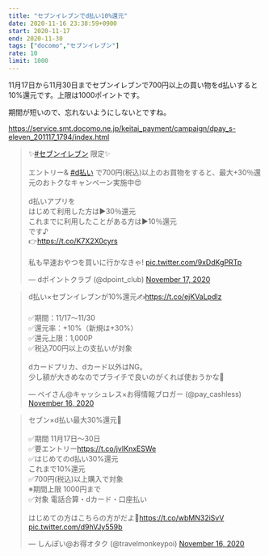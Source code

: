 ```yaml
---
title: "セブンイレブンでd払い10%還元"
date: 2020-11-16 23:38:59+0900
start: 2020-11-17
end: 2020-11-30
tags: ["docomo","セブンイレブン"]
rate: 10
limit: 1000
---
```

11月17日から11月30日までセブンイレブンで700円以上の買い物をd払いすると10%還元です。上限は1000ポイントです。

期間が短いので、忘れないようにしないとですね。

https://service.smt.docomo.ne.jp/keitai_payment/campaign/dpay_s-eleven_201117_1794/index.html

<blockquote class="twitter-tweet"><p lang="ja" dir="ltr">✨<a href="https://twitter.com/hashtag/%E3%82%BB%E3%83%96%E3%83%B3%E3%82%A4%E3%83%AC%E3%83%96%E3%83%B3?src=hash&amp;ref_src=twsrc%5Etfw">#セブンイレブン</a> 限定✨<br><br>エントリー&amp; <a href="https://twitter.com/hashtag/d%E6%89%95%E3%81%84?src=hash&amp;ref_src=twsrc%5Etfw">#d払い</a> で700円(税込)以上のお買物をすると、最大+30％還元のおトクなキャンペーン実施中😍<br><br>d払いアプリを<br>はじめて利用した方は▶30％還元<br>これまでに利用したことがある方は▶10％還元<br>です♪<br>👉<a href="https://t.co/K7X2X0cyrs">https://t.co/K7X2X0cyrs</a><br><br>私も早速おやつを買いに行かなきゃ! <a href="https://t.co/9xDdKgPRTp">pic.twitter.com/9xDdKgPRTp</a></p>&mdash; dポイントクラブ (@dpoint_club) <a href="https://twitter.com/dpoint_club/status/1328608858613317632?ref_src=twsrc%5Etfw">November 17, 2020</a></blockquote> <script async src="https://platform.twitter.com/widgets.js" charset="utf-8"></script>
<blockquote class="twitter-tweet"><p lang="ja" dir="ltr">d払い×セブンイレブンが10%還元✍️<a href="https://t.co/ejKVaLpdlz">https://t.co/ejKVaLpdlz</a><br><br>✅期間：11/17〜11/30<br>✅還元率：+10%（新規は+30%）<br>✅還元上限：1,000P<br>✅税込700円以上の支払いが対象<br><br>dカードプリカ、dカード以外はNG。<br>少し額が大きめなのでプライチで良いのがくれば使おうかな🤔</p>&mdash; ペイさん@キャッシュレス×お得情報ブロガー (@pay_cashless) <a href="https://twitter.com/pay_cashless/status/1328237222139555840?ref_src=twsrc%5Etfw">November 16, 2020</a></blockquote> <script async src="https://platform.twitter.com/widgets.js" charset="utf-8"></script>
<blockquote class="twitter-tweet"><p lang="ja" dir="ltr">セブン×d払い最大30%還元🕺<br><br>✅期間 11月17日～30日<br>✅要エントリー<a href="https://t.co/jvIKnxESWe">https://t.co/jvIKnxESWe</a><br>✅はじめてのd払い30%還元<br> これまで10%還元<br>✅700円(税込)以上購入で対象<br>※期間上限 1000円まで<br>✅対象 電話合算・dカード・口座払い<br><br>はじめての方はこちらの方がだよ🥺<a href="https://t.co/wbMN32iSvV">https://t.co/wbMN32iSvV</a> <a href="https://t.co/d9hVJy559b">pic.twitter.com/d9hVJy559b</a></p>&mdash; しんぽい@お得オタク (@travelmonkeypoi) <a href="https://twitter.com/travelmonkeypoi/status/1328268273016733696?ref_src=twsrc%5Etfw">November 16, 2020</a></blockquote> <script async src="https://platform.twitter.com/widgets.js" charset="utf-8"></script>
